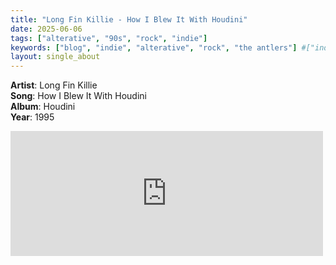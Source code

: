 ```yaml
---
title: "Long Fin Killie - How I Blew It With Houdini"
date: 2025-06-06
tags: ["alterative", "90s", "rock", "indie"] 
keywords: ["blog", "indie", "alterative", "rock", "the antlers"] #["indie-rock", "alterative", "rock", "lo-fi", "new", "60s", "70s", "80s", "90s", "2000s", "2010s", "2020s"]
layout: single_about
---
```


**Artist**: Long Fin Killie \
**Song**: How I Blew It With Houdini \
**Album**: Houdini \
**Year**: 1995

<iframe width="500" height="200" src="https://www.youtube.com/embed/EshySbXPLXc?si=juQGJmkb2Ge-lAHO" title="YouTube video player" frameborder="0" allow="accelerometer; autoplay; clipboard-write; encrypted-media; gyroscope; picture-in-picture; web-share" referrerpolicy="strict-origin-when-cross-origin" allowfullscreen></iframe>